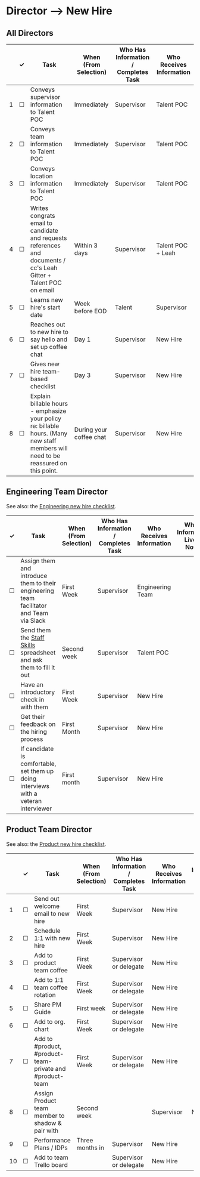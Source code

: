 
Director --> New Hire
============

## All Directors

<table>
  <thead>
    <tr>
      <th scope="col"></th>
      <th scope="col">&#10003;</th>
      <th scope="col">Task</th>
      <th scope="col">When (From Selection)</th>
      <th scope="col">Who Has Information / Completes Task</th>
      <th scope="col">Who Receives Information</th>
    </tr>
  </thead>
  <tr>
    <td scope="row">1</td>
    <td>&#9744;</td>
    <td>Conveys supervisor information to Talent POC</td>
    <td>Immediately</td>
    <td> Supervisor</td>
    <td> Talent POC</td>
  </tr>
  <tr>
    <td scope="row">2</td>
    <td>&#9744;</td>
    <td>Conveys team information to Talent POC</td>
    <td>Immediately</td>
    <td> Supervisor</td>
    <td> Talent POC</td>
  </tr>
  <tr>
    <td scope="row">3</td>
    <td>&#9744;</td>
    <td>Conveys location information to Talent POC</td>
    <td>Immediately</td>
    <td> Supervisor</td>
    <td> Talent POC</td>
  </tr>
  <tr>
    <td scope="row">4</td>
    <td>&#9744;</td>
    <td>Writes congrats email to candidate and requests references and documents / cc's Leah Gitter + Talent POC on email</td>
    <td>Within 3 days</td>
    <td> Supervisor</td>
    <td> Talent POC + Leah</td>
  </tr>
  <tr>
    <td scope="row">5</td>
    <td>&#9744;</td>
    <td>Learns new hire's start date</td>
    <td>Week before EOD </td>
     <td> Talent</td>
    <td> Supervisor </td>
  </tr>
  <tr>
    <td scope="row">6</td>
    <td>&#9744;</td>
    <td>Reaches out to new hire to say hello and set up coffee chat</td>
    <td>Day 1</td>
    <td> Supervisor </td>
    <td> New Hire </td>
  </tr>
  <tr>
    <td scope="row">7</td>
    <td>&#9744;</td>
    <td>Gives new hire team-based checklist</td>
    <td>Day 3</td>
    <td>Supervisor</td>
    <td> New Hire</td>
  </tr>
    <tr>
    <td scope="row">8</td>
    <td>&#9744;</td>
    <td>Explain billable hours - emphasize your policy re: billable hours. (Many new staff members will need to be reassured on this point.</td>
    <td>During your coffee chat</td>
    <td>Supervisor</td>
    <td> New Hire</td>
  </tr>
</table>

## Engineering Team Director

See also: the [Engineering new hire checklist](team-based-checklists/dev-new-hire-checklist.md).

<table>
  <thead>
    <tr>
      <th scope="col">&#10003;</th>
      <th scope="col">Task</th>
      <th scope="col">When (From Selection)</th>
      <th scope="col">Who Has Information / Completes Task</th>
      <th scope="col">Who Receives Information</th>
      <th scope="col">Where Information Lives / Notes</th>
    </tr>
  </thead>
  <tr>
    <td>&#9744;</td>
    <td>Assign them and introduce them to their engineering team facilitator and Team via Slack</td>
    <td>First Week</td>
    <td>Supervisor</td>
    <td>Engineering Team </td>
    <td></td>
  </tr>
  <tr>
    <td>&#9744;</td>
    <td>Send them the <a href="https://docs.google.com/spreadsheets/u/1/d/1X0i53EqWTzh0l3lrs0us-2bZ_2Z6TUGn2Y3lPHmSuXo/edit#gid=0">Staff Skills</a> spreadsheet and ask them to fill it out </td>
    <td>Second week</td>
    <td> Supervisor</td>
    <td> Talent POC</td>
    <td></td>
  </tr>
  <tr>
    <td>&#9744;</td>
    <td>Have an introductory check in with them</td>
    <td>First Week</td>
    <td> Supervisor</td>
    <td> New Hire</td>
    <td></td>
  </tr>
   <tr>
    <td>&#9744;</td>
    <td>Get their feedback on the hiring process</td>
    <td>First Month</td>
    <td> Supervisor</td>
    <td> New Hire</td>
    <td></td>
  <tr>
    <td>&#9744;</td>
    <td>If candidate is comfortable, set them up doing interviews with a veteran interviewer </td>
    <td>First month</td>
    <td> Supervisor</td>
    <td> New Hire</td>
    <td></td>
  </tr>
</table>

## Product Team Director

See also: the [Product new hire checklist](team-based-checklists/product-new-hire-checklist.md).

<table>
  <thead>
    <tr>
      <th scope="col"></th>
      <th scope="col">&#10003;</th>
      <th scope="col">Task</th>
      <th scope="col">When (From Selection)</th>
      <th scope="col">Who Has Information / Completes Task</th>
      <th scope="col">Who Receives Information</th>
      <th scope="col">Where Information Lives / Notes</th>
    </tr>
  </thead>
  <tr>
    <td scope="row">1</td>
    <td>&#9744;</td>
    <td>Send out welcome email to new hire</td>
    <td>First Week</td>
    <td>Supervisor</td>
    <td>New Hire</td>
    <td></td>
  </tr>
  <tr>
    <td scope="row">2</td>
    <td>&#9744;</td>
    <td>Schedule 1:1 with new hire</td>
    <td>First Week</td>
    <td>Supervisor</td>
    <td>New Hire</td>
    <td></td>
  </tr>
  <tr>
    <td scope="row">3</td>
    <td>&#9744;</td>
    <td>Add to product team coffee</td>
    <td>First Week</td>
    <td> Supervisor or delegate </td>
    <td> New Hire</td>
    <td></td>
  </tr>
   <tr>
    <td scope="row">4</td>
    <td>&#9744;</td>
    <td>Add to 1:1 team coffee rotation</td>
    <td>First Week</td>
    <td>Supervisor or delegate</td>
    <td> New Hire</td>
    <td></td>
  <tr>
    <td scope="row">5</td>
    <td>&#9744;</td>
    <td>Share PM Guide</td>
    <td>First week</td>
    <td> Supervisor or delegate</td>
    <td> New Hire</td>
    <td></td>
  </tr>
 <tr>
    <td scope="row">6</td>
    <td>&#9744;</td>
    <td>Add to org. chart</td>
    <td>First Week</td>
    <td>Supervisor or delegate</td>
    <td> New Hire</td>
    <td></td>
  </tr>
  <tr>
    <td scope="row">7</td>
    <td>&#9744;</td>
    <td>Add to #product, #product-team-private and #product-team</td>
    <td>First Week</td>
    <td>Supervisor or delegate</td>
    <td> New Hire</td>
    <td></td>
  </tr>
    <tr>
    <td scope="row">8</td>
    <td>&#9744;</td>
    <td>Assign Product team member to shadow & pair with</td>
    <td>Second week<td>
    <td>Supervisor</td>
    <td>New Hire</td>
    <td></td>
  </tr>
  <tr>
    <td scope="row">9</td>
    <td>&#9744;</td>
    <td>Performance Plans / IDPs</td>
    <td>Three months in</td>
    <td>Supervisor</td>
    <td> New Hire</td>
    <td></td>
  </tr>
  <tr>
    <td scope="row">10</td>
    <td>&#9744;</td>
    <td>Add to team Trello board</td>
    <td></td>
    <td>Supervisor or delegate</td>
    <td> New Hire</td>
    <td></td>
  </tr>
</table>
